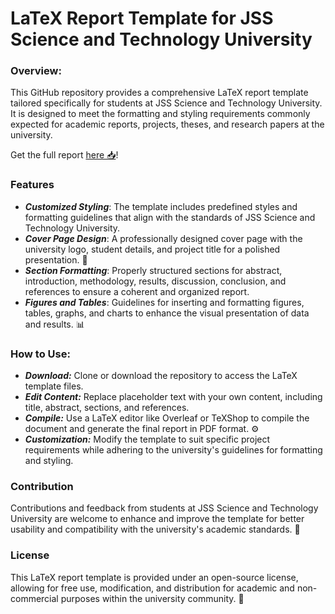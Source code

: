# LaTeX Report Template for JSS Science and Technology University

### Overview:

This GitHub repository provides a comprehensive LaTeX report template tailored specifically for students at JSS Science and Technology University. It is designed to meet the formatting and styling requirements commonly expected for academic reports, projects, theses, and research papers at the university.

 Get the full report [here 📥](Latex_Report.pdf)!


### Features
- ***Customized Styling***: The template includes predefined styles and formatting guidelines that align with the standards of JSS Science and Technology University.
- ***Cover Page Design***: A professionally designed cover page with the university logo, student details, and project title for a polished presentation. 🎨
- ***Section Formatting***: Properly structured sections for abstract, introduction, methodology, results, discussion, conclusion, and references to ensure a coherent and organized report.
- ***Figures and Tables***: Guidelines for inserting and formatting figures, tables, graphs, and charts to enhance the visual presentation of data and results. 📊

### How to Use:

- ***Download:*** Clone or download the repository to access the LaTeX template files.
- ***Edit Content:*** Replace placeholder text with your own content, including title, abstract, sections, and references.
- ***Compile:*** Use a LaTeX editor like Overleaf or TeXShop to compile the document and generate the final report in PDF format. ⚙️
- ***Customization:*** Modify the template to suit specific project requirements while adhering to the university's guidelines for formatting and styling.

### Contribution
Contributions and feedback from students at JSS Science and Technology University are welcome to enhance and improve the template for better usability and compatibility with the university's academic standards. 🤝

### License
This LaTeX report template is provided under an open-source license, allowing for free use, modification, and distribution for academic and non-commercial purposes within the university community. 📄

